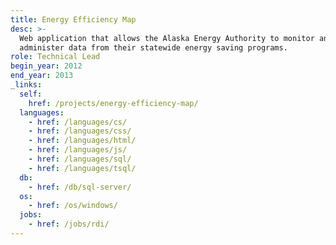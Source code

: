 ```yaml
---
title: Energy Efficiency Map
desc: >-
  Web application that allows the Alaska Energy Authority to monitor and
  administer data from their statewide energy saving programs.
role: Technical Lead
begin_year: 2012
end_year: 2013
_links:
  self:
    href: /projects/energy-efficiency-map/
  languages:
    - href: /languages/cs/
    - href: /languages/css/
    - href: /languages/html/
    - href: /languages/js/
    - href: /languages/sql/
    - href: /languages/tsql/
  db:
    - href: /db/sql-server/
  os:
    - href: /os/windows/
  jobs:
    - href: /jobs/rdi/
---
```

